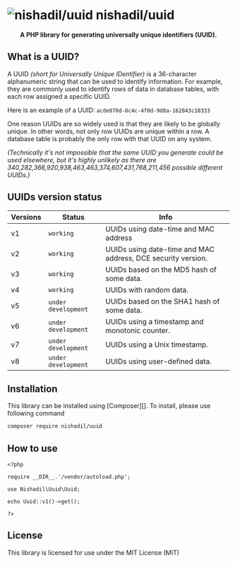 # ![nishadil/uuid](https://avatars.githubusercontent.com/u/3072416?s=25&v=4) nishadil/uuid

<p align="center">
    <strong>A PHP library for generating universally unique identifiers (UUID).</strong>
</p>



## What is a UUID?

A UUID _(short for Universally Unique IDentifier)_ ​​is a 36-character alphanumeric string that can be used to identify information. 
For example, they are commonly used to identify rows of data in database tables, with each row assigned a specific UUID.

Here is an example of a UUID: `acde070d-8c4c-4f0d-9d8a-162843c10333`

One reason UUIDs are so widely used is that they are likely to be globally unique. In other words, not only row UUIDs are unique within a row. A database table is probably the only row with that UUID on any system.

_(Technically it's not impossible that the same UUID you generate could be used elsewhere, but it's highly unlikely as there are 340,282,366,920,938,463,463,374,607,431,768,211,456 possible different UUIDs.)_




## UUIDs version status

| Versions | Status | Info |
| ------ | ------ | ------ |
| v1 | `working` | UUIDs using date-time and MAC address |
| v2 | `working` | UUIDs using date-time and MAC address, DCE security version. |
| v3 | `working` | UUIDs based on the MD5 hash of some data. |
| v4 | `working` | UUIDs with random data. |
| v5 | `under development` | UUIDs based on the SHA1 hash of some data. |
| v6 | `under development` | UUIDs using a timestamp and monotonic counter. |
| v7 | `under development` | UUIDs using a Unix timestamp. |
| v8 | `under development` | UUIDs using user-defined data. |




## Installation

This library can be installed using [Composer][]. To install, please use following command

```bash
composer require nishadil/uuid
```


## How to use

```
<?php

require __DIR__.'/vendor/autoload.php';

use Nishadil\Uuid\Uuid;

echo Uuid::v1()->get();

?>
```


## License

This library is licensed for use under the MIT License (MIT)